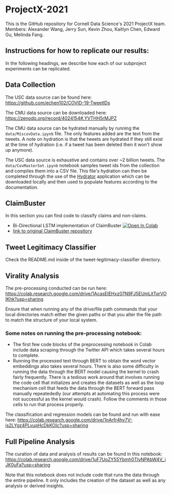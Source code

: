 # ProjectX-2021
This is the GitHub repository for Cornell Data Science's 2021 ProjectX team. Members: Alexander Wang, Jerry Sun, Kevin Zhou, Kaitlyn Chen, Edward Gu, Melinda Fang.

## Instructions for how to replicate our results:
In the following headings, we describe how each of our subproject experiments can be replicated.

## Data Collection
The USC data source can be found here: https://github.com/echen102/COVID-19-TweetIDs 

The CMU data source can be downloaded here: https://zenodo.org/record/4024154#.YVTHH5rMJPZ

The CMU data source can be hydrated manually by running the `data/MiscovData.ipynb` file. The only features added are the text from the tweets. A note on hydration is that the tweets are hydrated if they still exist at the time of hydration (i.e. if a tweet has been deleted then it won't show up anymore). 

The USC data source is exhaustive and contains over ~2 billion tweets. The `data/CovMasterSet.ipynb` notebook samples tweet ids from the collection and compiles them into a CSV file. This file's hydration can then be completed through the use of the [Hydrator](https://github.com/DocNow/hydrator) application which can be downloaded locally and then used to populate features according to the documentation.

## ClaimBuster
In this section you can find code to classify claims and non-claims.
- Bi-Directional LSTM implementation of ClaimBuster <a href="https://colab.research.google.com/drive/1wNmkwNExu641akHIvOtkOVTMEbDrdmdo"><img src="https://colab.research.google.com/assets/colab-badge.svg" alt="Open In Colab"/></a>
- <a href="https://github.com/idirlab/claimspotter">link to original ClaimBuster repository</a>

## Tweet Legitimacy Classifier
Check the README.md inside of the tweet-legitimacy-classifier directory.

## Virality Analysis
The pre-processing conducted can be run here: https://colab.research.google.com/drive/1AcasEIEHxz07N9FJ5EUmLitTqrVOlKhk?usp=sharing 

Ensure that when running any of the drive/file path commands that your local directories match either the given paths or that you alter the file path to match the structure of your local system. 

### Some notes on running the pre-processing notebook:
* The first few code blocks of the preprocessing notebook in Colab include data scraping through the Twitter API which takes several hours to complete. 
* Running the processed text through BERT to obtain the word vector embeddings also takes several hours. There is also some difficulty in running the data through the BERT model causing the kernel to crash fairly frequently. There is a tedious work around that involves running the code cell that initializes and creates the datasets as well as the loop mechanism cell that feeds the data through the BERT forward pass manually repeatededly (our attempts at automating this process were not successful as the kernel would crash). Follow the comments in those cells to run that process properly.

The classification and regression models can be found and run with ease here: https://colab.research.google.com/drive/1nArfr4hv7V-is2LYgz4PLyuqHcDkKOIc?usp=sharing

## Full Pipeline Analysis
The curation of data and analysis of results can be found in this notebook: https://colab.research.google.com/drive/1uF7UoZY55Ybmh0TlvNPAbW4V_jJK0uFa?usp=sharing

Note that this notebook does not include code that runs the data through the entire pipeline. It only includes the creation of the dataset as well as any analysis or derived insights.
